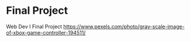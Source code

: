 # Final Project
Web Dev I Final Project
https://www.pexels.com/photo/gray-scale-image-of-xbox-game-controller-194511/
